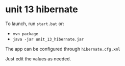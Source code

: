 # unit 13 hibernate
To launch, run ``start.bat``
or:
 - ``mvn package``
 - ``java -jar unit_13_hibernate.jar``

The app can be configured through ``hibernate.cfg.xml``

Just edit the values as needed.